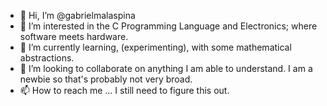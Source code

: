 - 👋 Hi, I’m @gabrielmalaspina
- 👀 I’m interested in the C Programming Language and Electronics; where software meets hardware.
- 🌱 I’m currently learning, (experimenting), with some mathematical abstractions.
- 💞️ I’m looking to collaborate on anything I am able to understand. I am a newbie so that's probably not very broad.
- 📫 How to reach me ... I still need to figure this out.

<!---
gabrielmalaspina/gabrielmalaspina is a ✨ special ✨ repository because its `README.md` (this file) appears on your GitHub profile.
You can click the Preview link to take a look at your changes.
--->
